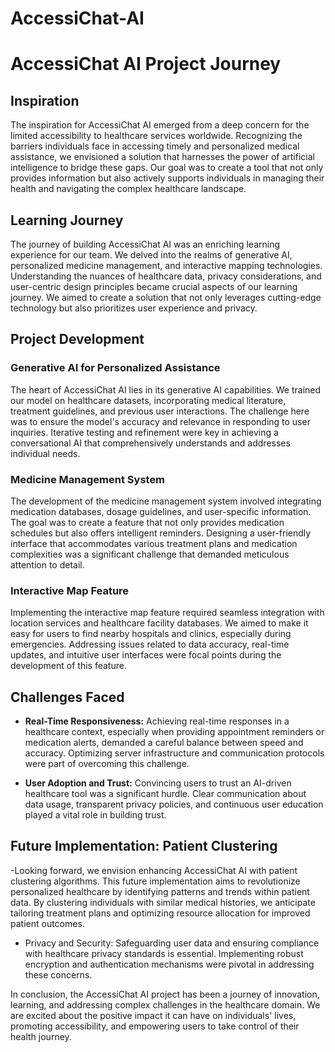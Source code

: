 # AccessiChat-AI

# AccessiChat AI Project Journey

## Inspiration

The inspiration for AccessiChat AI emerged from a deep concern for the limited accessibility to healthcare services worldwide. Recognizing the barriers individuals face in accessing timely and personalized medical assistance, we envisioned a solution that harnesses the power of artificial intelligence to bridge these gaps. Our goal was to create a tool that not only provides information but also actively supports individuals in managing their health and navigating the complex healthcare landscape.

## Learning Journey

The journey of building AccessiChat AI was an enriching learning experience for our team. We delved into the realms of generative AI, personalized medicine management, and interactive mapping technologies. Understanding the nuances of healthcare data, privacy considerations, and user-centric design principles became crucial aspects of our learning journey. We aimed to create a solution that not only leverages cutting-edge technology but also prioritizes user experience and privacy.

## Project Development

### Generative AI for Personalized Assistance

The heart of AccessiChat AI lies in its generative AI capabilities. We trained our model on healthcare datasets, incorporating medical literature, treatment guidelines, and previous user interactions. The challenge here was to ensure the model's accuracy and relevance in responding to user inquiries. Iterative testing and refinement were key in achieving a conversational AI that comprehensively understands and addresses individual needs.

### Medicine Management System

The development of the medicine management system involved integrating medication databases, dosage guidelines, and user-specific information. The goal was to create a feature that not only provides medication schedules but also offers intelligent reminders. Designing a user-friendly interface that accommodates various treatment plans and medication complexities was a significant challenge that demanded meticulous attention to detail.

### Interactive Map Feature

Implementing the interactive map feature required seamless integration with location services and healthcare facility databases. We aimed to make it easy for users to find nearby hospitals and clinics, especially during emergencies. Addressing issues related to data accuracy, real-time updates, and intuitive user interfaces were focal points during the development of this feature.

## Challenges Faced


- **Real-Time Responsiveness:** Achieving real-time responses in a healthcare context, especially when providing appointment reminders or medication alerts, demanded a careful balance between speed and accuracy. Optimizing server infrastructure and communication protocols were part of overcoming this challenge.

- **User Adoption and Trust:** Convincing users to trust an AI-driven healthcare tool was a significant hurdle. Clear communication about data usage, transparent privacy policies, and continuous user education played a vital role in building trust.

## Future Implementation: Patient Clustering

-Looking forward, we envision enhancing AccessiChat AI with patient clustering algorithms. This future implementation aims to revolutionize personalized healthcare by identifying patterns and trends within patient data. By clustering individuals with similar medical histories, we anticipate tailoring treatment plans and optimizing resource allocation for improved patient outcomes.
- Privacy and Security: Safeguarding user data and ensuring compliance with healthcare privacy standards is essential. Implementing robust encryption and authentication mechanisms were pivotal in addressing these concerns.


In conclusion, the AccessiChat AI project has been a journey of innovation, learning, and addressing complex challenges in the healthcare domain. We are excited about the positive impact it can have on individuals' lives, promoting accessibility, and empowering users to take control of their health journey.
